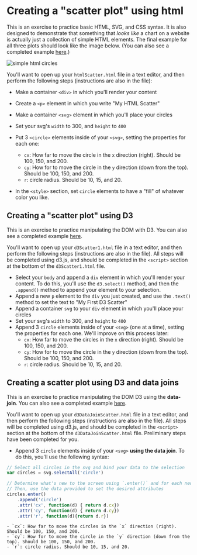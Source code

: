 # Creating a "scatter plot" using html

This is an exercise to practice basic HTML, SVG, and CSS syntax. It is also designed to demonstrate that something that _looks like_ a chart on a website is actually just a collection of simple HTML elements. The final example for all three plots should look like the image below. (You can also see a completed example [here](https://codepen.io/molliemarie/pen/aQrGYg).)

![simple html circles](imgs/scatterHtml.png)

You'll want to open up your `htmlScatter.html` file in a text editor, and then perform the following steps (instructions are also in the file):

- Make a container `<div>` in which you'll render your content 
- Create a `<p>` element in which you write "My HTML Scatter" 
- Make a container `<svg>` element in which you'll place your circles 
- Set your svg's `width` to 300, and `height` to `400` 
- Put 3 `<circle>` elements inside of your `<svg>`, setting the properties for each one: 
    - `cx`: How far to move the circle in the `x` direction (right). Should be 100, 150, and 200. 
    - `cy`: How for to move the circle in the `y` direction (down from the top). Should be 100, 150, and 200. 
    - `r`: circle radius. Should be 10, 15, and 20. 

- In the `<style>` section, set `circle` elements to have a "fill" of whatever color you like.

## Creating a "scatter plot" using D3
This is an exercise to practice manipulating the DOM with D3. You can also see a completed example [here](https://codepen.io/molliemarie/pen/RqmyaW).

You'll want to open up your `d3Scatter1.html` file in a text editor, and then perform the following steps (instructions are also in the file). All steps will be completed using d3.js, and should be completed in the `<script>` section at the bottom of the `d3Scatter1.html` file.

- Select your `body` and append a `div` element in which you'll render your content. To do this, you'll use the `d3.select()` method, and then the `.append()` method to append your element to your selection.
- Append a new `p` element to the `div` you just created, and use the `.text()` method to set the text to "My First D3 Scatter"
- Append a container `svg` to your `div` element in which you'll place your circles 
- Set your svg's `width` to 300, and `height` to `400` 
- Append 3 `circle` elements inside of your `<svg>` (one at a time), setting the properties for each one. We'll improve on this process later: 
    - `cx`: How far to move the circles in the `x` direction (right). Should be 100, 150, and 200. 
    - `cy`: How for to move the circle in the `y` direction (down from the top). Should be 100, 150, and 200. 
    - `r`: circle radius. Should be 10, 15, and 20.
    
## Creating a scatter plot using D3 and data joins
This is an exercise to practice manipulating the DOM D3 using the **data-join**. You can also see a completed example [here](https://codepen.io/molliemarie/pen/rQgvmQ).

You'll want to open up your `d3DataJoinScatter.html` file in a text editor, and then perform the following steps (instructions are also in the file). All steps will be completed using d3.js, and should be completed in the `<script>` section at the bottom of the `d3DataJoinScatter.html` file. Preliminary steps have been completed for you.

- Append 3 `circle` elements inside of your `<svg>` **using the data join**. To do this, you'll use the following syntax:

```js
// Select all circles in the svg and bind your data to the selection
var circles = svg.selectAll('circle')

// Determine what's new to the screen using `.enter()` and for each new element, append a circle
// Then, use the data provided to set the desired attributes
circles.enter()
    .append('circle')
    .attr('cx', function(d) { return d.cx})
    .attr('cy', function(d) { return d.cy})
    .attr('r', function(d){return d.r})

```
    - `cx`: How far to move the circles in the `x` direction (right). Should be 100, 150, and 200. 
    - `cy`: How for to move the circle in the `y` direction (down from the top). Should be 100, 150, and 200. 
    - `r`: circle radius. Should be 10, 15, and 20.
